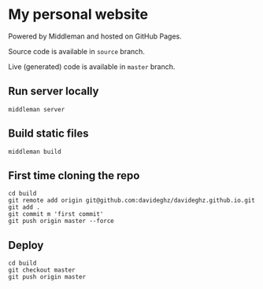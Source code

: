 # My personal website
Powered by Middleman and hosted on GitHub Pages.

Source code is available in `source` branch.

Live (generated) code is available in `master` branch.


## Run server locally
```
middleman server
```

## Build static files
```
middleman build
```

## First time cloning the repo
```
cd build
git remote add origin git@github.com:davideghz/davideghz.github.io.git
git add .
git commit m 'first commit'
git push origin master --force
```

## Deploy
```
cd build
git checkout master
git push origin master
```